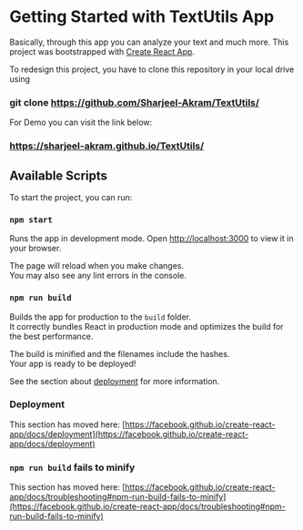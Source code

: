 # Getting Started with TextUtils App

Basically, through this app you can analyze your text and much more. This project was bootstrapped with [Create React App](https://github.com/facebook/create-react-app).

To redesign this project, you have to clone this repository in your local drive using 

### git clone https://github.com/Sharjeel-Akram/TextUtils/

For Demo you can visit the link below:

### https://sharjeel-akram.github.io/TextUtils/

## Available Scripts

To start the project, you can run:

### `npm start`

Runs the app in development mode.
Open [http://localhost:3000](http://localhost:3000) to view it in your browser.

The page will reload when you make changes.\
You may also see any lint errors in the console.

### `npm run build`

Builds the app for production to the `build` folder.\
It correctly bundles React in production mode and optimizes the build for the best performance.

The build is minified and the filenames include the hashes.\
Your app is ready to be deployed!

See the section about [deployment](https://facebook.github.io/create-react-app/docs/deployment) for more information.

### Deployment

This section has moved here: [https://facebook.github.io/create-react-app/docs/deployment](https://facebook.github.io/create-react-app/docs/deployment)

### `npm run build` fails to minify

This section has moved here: [https://facebook.github.io/create-react-app/docs/troubleshooting#npm-run-build-fails-to-minify](https://facebook.github.io/create-react-app/docs/troubleshooting#npm-run-build-fails-to-minify)
